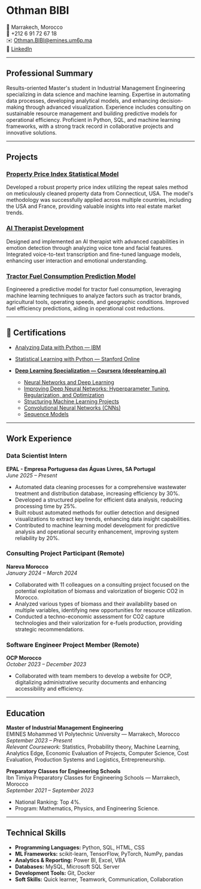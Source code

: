 # Othman BIBI

📍 Marrakech, Morocco  
📱 +212 6 91 72 67 18  
✉️ [Othman.BIBI@emines.um6p.ma](mailto:Othman.BIBI@emines.um6p.ma)  
🔗 [LinkedIn](https://www.linkedin.com/in/othman-bibi/)  

---

## Professional Summary

Results-oriented Master's student in Industrial Management Engineering specializing in data science and machine learning. Expertise in automating data processes, developing analytical models, and enhancing decision-making through advanced visualization. Experience includes consulting on sustainable resource management and building predictive models for operational efficiency. Proficient in Python, SQL, and machine learning frameworks, with a strong track record in collaborative projects and innovative solutions.

---

## Projects

### [Property Price Index Statistical Model](#link-to-project-1)  
Developed a robust property price index utilizing the repeat sales method on meticulously cleaned property data from Connecticut, USA. The model's methodology was successfully applied across multiple countries, including the USA and France, providing valuable insights into real estate market trends.

### [AI Therapist Development](#link-to-project-2)  
Designed and implemented an AI therapist with advanced capabilities in emotion detection through analyzing voice tone and facial features. Integrated voice-to-text transcription and fine-tuned language models, enhancing user interaction and emotional understanding.

### [Tractor Fuel Consumption Prediction Model](#link-to-project-3)  
Engineered a predictive model for tractor fuel consumption, leveraging machine learning techniques to analyze factors such as tractor brands, agricultural tools, operating speeds, and geographic conditions. Improved fuel efficiency predictions, aiding in operational cost reductions.


---


## 📜 Certifications  

- [Analyzing Data with Python — IBM](https://courses.edx.org/certificates/7ef205ca512f445e86b37b1829c98d36)  
- [Statistical Learning with Python — Stanford Online](https://courses.edx.org/certificates/7e8ee4bef9304d9ebdcc7f68485380c1)  

- **[Deep Learning Specialization — Coursera (deeplearning.ai)](https://www.coursera.org/account/accomplishments/specialization/N4T2SWSP9N1N)**  
  - [Neural Networks and Deep Learning](https://www.coursera.org/account/accomplishments/verify/RX72U2HN76KJ)  
  - [Improving Deep Neural Networks: Hyperparameter Tuning, Regularization, and Optimization](https://www.coursera.org/account/accomplishments/verify/BAI06I23VYDA)  
  - [Structuring Machine Learning Projects](https://www.coursera.org/account/accomplishments/verify/7RBS6XVEZKTZ)  
  - [Convolutional Neural Networks (CNNs)](https://www.coursera.org/account/accomplishments/verify/RTPWCTZ38B0S)  
  - [Sequence Models](https://www.coursera.org/account/accomplishments/verify/HTBM47V6TNB0)  

 


---

## Work Experience

### Data Scientist Intern  
**EPAL - Empresa Portuguesa das Águas Livres, SA Portugal**  
*June 2025 – Present*  
- Automated data cleaning processes for a comprehensive wastewater treatment and distribution database, increasing efficiency by 30%.  
- Developed a structured pipeline for efficient data analysis, reducing processing time by 25%.  
- Built robust automated methods for outlier detection and designed visualizations to extract key trends, enhancing data insight capabilities.  
- Contributed to machine learning model development for predictive analysis and operational security enhancement, improving system reliability by 20%.

### Consulting Project Participant (Remote)  
**Nareva Morocco**  
*January 2024 – March 2024*  
- Collaborated with 11 colleagues on a consulting project focused on the potential exploitation of biomass and valorization of biogenic CO2 in Morocco.  
- Analyzed various types of biomass and their availability based on multiple variables, identifying new opportunities for resource utilization.  
- Conducted a techno-economic assessment for CO2 capture technologies and their valorization for e-fuels production, providing strategic recommendations.

### Software Engineer Project Member (Remote)  
**OCP Morocco**  
*October 2023 – December 2023*  
- Collaborated with team members to develop a website for OCP, digitalizing administrative security documents and enhancing accessibility and efficiency.

---

## Education

**Master of Industrial Management Engineering**  
EMINES Mohammed VI Polytechnic University — Marrakech, Morocco  
*September 2023 – Present*  
*Relevant Coursework:* Statistics, Probability theory, Machine Learning, Analytics Edge, Economic Evaluation of Projects, Computer Science, Cost Evaluation, Production Systems and Logistics, Entrepreneurship.

**Preparatory Classes for Engineering Schools**  
Ibn Timiya Preparatory Classes for Engineering Schools — Marrakech, Morocco  
*September 2021 – September 2023*  
- National Ranking: Top 4%.  
- Program: Mathematics, Physics, and Engineering Science.

---

## Technical Skills

- **Programming Languages:** Python, SQL, HTML, CSS  
- **ML Frameworks:** scikit-learn, TensorFlow, PyTorch, NumPy, pandas  
- **Analytics & Reporting:** Power BI, Excel, VBA  
- **Databases:** MySQL, Microsoft SQL Server  
- **Development Tools:** Git, Docker  
- **Soft Skills:** Quick learner, Teamwork, Communication, Collaboration  


